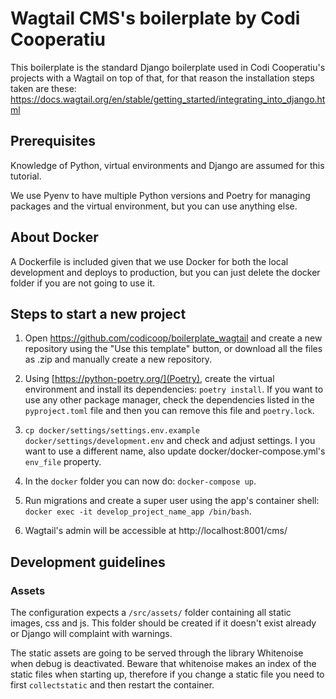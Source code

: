 # Wagtail CMS's boilerplate by Codi Cooperatiu

This boilerplate is the standard Django boilerplate used in Codi Cooperatiu's
projects with a Wagtail on top of that, for that reason the installation steps
taken are these:
https://docs.wagtail.org/en/stable/getting_started/integrating_into_django.html

## Prerequisites

Knowledge of Python, virtual environments and Django are assumed for
this tutorial.

We use Pyenv to have multiple Python versions and Poetry for managing packages
and the virtual environment, but you can use anything else.

## About Docker

A Dockerfile is included given that we use Docker for both the local development
and deploys to production, but you can just delete the docker folder if you are
not going to use it.

## Steps to start a new project

1. Open https://github.com/codicoop/boilerplate_wagtail and create a new repository
using the "Use this template" button, or download all the files as .zip and
manually create a new repository.

2. Using [https://python-poetry.org/](Poetry), create the virtual environment
and install its dependencies: `poetry install`. If you want to use any other
package manager, check the dependencies listed in the `pyproject.toml` file and
then you can remove this file and `poetry.lock`.

3. `cp docker/settings/settings.env.example docker/settings/development.env` and
check and adjust settings. I you want to use a different name, also update
docker/docker-compose.yml's `env_file` property.
4. In the `docker` folder you can now do: `docker-compose up`.
5. Run migrations and create a super user using the app's container shell:
`docker exec -it develop_project_name_app /bin/bash`.
6. Wagtail's admin will be accessible at http://localhost:8001/cms/

## Development guidelines

### Assets

The configuration expects a `/src/assets/` folder containing all static images, css
and js. This folder should be created if it doesn't exist already or Django
will complaint with warnings.

The static assets are going to be served through the library Whitenoise when
debug is deactivated. Beware that whitenoise makes an index of the static files
when starting up, therefore if you change a static file you need to first
`collectstatic` and then restart the container.

